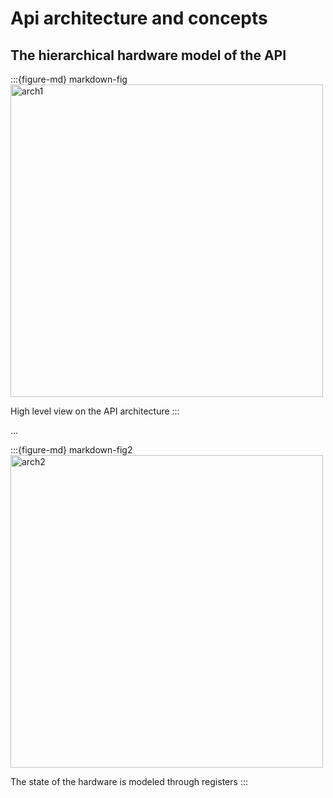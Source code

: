 Api architecture and concepts
=============================

## The hierarchical hardware model of the API

:::{figure-md} markdown-fig
<img src="/_assets/overview/api_architecture1.png" alt="arch1" width="500px">

High level view on the API architecture
:::

...

:::{figure-md} markdown-fig2
<img src="/_assets/overview/api_architecture2.png" alt="arch2" width="500px">

The state of the hardware is modeled through registers
:::